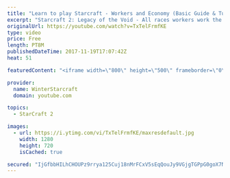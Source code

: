 ```yaml
---
title: "Learn to play Starcraft - Workers and Economy (Basic Guide & Tutorial)"
excerpt: "Starcraft 2: Legacy of the Void - All races workers work the same (mule notwithstanding!)  Wiki on mining: http://wiki.teamliquid.net/starcraft2/Mining_Minerals"
originalUrl: https://youtube.com/watch?v=TxTelFrmfKE
type: video
price: Free
length: PT8M
publishedDateTime: 2017-11-19T17:07:42Z
heat: 51

featuredContent: "<iframe width=\"800\" height=\"500\" frameborder=\"0\" src=\"https://www.youtube.com/embed/TxTelFrmfKE\" allow=\"accelerometer; autoplay; encrypted-media; gyroscope; picture-in-picture\" allowfullscreen></iframe>"

provider:
  name: WinterStarcraft
  domain: youtube.com

topics:
  - StarCraft 2

images:
  - url: https://i.ytimg.com/vi/TxTelFrmfKE/maxresdefault.jpg
    width: 1280
    height: 720
    isCached: true

secured: "IjGfbbHILhCHOUPz9rrya125Cuj18nMrFCxV5sEqQouJy9VGjgTGPpG0goX7NoRC8PUDq2h+smwCc2kckDSUxdDtzkYY2YZZMcfrAwcoaA2aCiVdzV7b7D2Gh6MVlBDCCXVpMhJECg6EmiQ7KX307TwmOiWbETCfombEQCaY7K91Z65iPvMlzw2u9IWDyx67rqQa1Anp8cFBDwk3l3ljTxNDou4aP+/uQtYozn8yDZxPXxRyPC1oTkMYghDcAqUjvr+kBDepCjWH8T7UXDfrWCneXf8nfqPFwiUUawWGFRnyYvVpVFQ2aYvcgDSFe2rg7Ll0vrLjGPJ0aw6Vp3+Nwa8hCuxJAcxkBfQrYA12Poewja1lGPP5VyMvuNERkaGa24NCW8AzxMiSSD4ZT/q3fAurKhXl1MpRe/eWHdqw1yU=;1cXiFhtV2my8lgGzvB1QLQ=="
---
```


